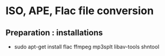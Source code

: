 # ISO, APE, Flac file conversion

## Preparation : installations
- sudo apt-get install flac ffmpeg mp3splt libav-tools shntool
